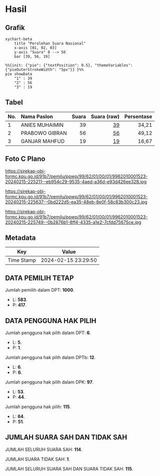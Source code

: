 # Hasil

## Grafik

```mermaid
xychart-beta
    title "Perolehan Suara Nasional"
    x-axis [01, 02, 03]
    y-axis "Suara" 0 --> 56
    bar [39, 56, 19]
```

```mermaid
%%{init: {"pie": {"textPosition": 0.5}, "themeVariables": {"pieOuterStrokeWidth": "5px"}} }%%
pie showData
    "1" : 39
    "2" : 56
    "3" : 19
```

## Tabel

| No. | Nama Paslon    | Suara | Suara (raw) | Persentase |
|:--- |:-------------- | -----:| -----------:| ----------:|
| 1   | ANIES MUHAIMIN | 39    | [39][p-1]   | 34,21      |
| 2   | PRABOWO GIBRAN | 56    | [56][p-2]   | 49,12      |
| 3   | GANJAR MAHFUD  | 19    | [19][p-3]   | 16,67      |


[p-1]: https://github.com/gigit-pemilu/pemilu-2024/blob/main/pilpres/hitung-suara/sub/99-luar-negeri/sub/62-kuala-lumpur-malaysia/sub/01-kuala-lumpur-malaysia/sub/0001-kuala-lumpur-malaysia/sub/523-tps-210/sub/paslon-1.txt
[p-2]: https://github.com/gigit-pemilu/pemilu-2024/blob/main/pilpres/hitung-suara/sub/99-luar-negeri/sub/62-kuala-lumpur-malaysia/sub/01-kuala-lumpur-malaysia/sub/0001-kuala-lumpur-malaysia/sub/523-tps-210/sub/paslon-2.txt
[p-3]: https://github.com/gigit-pemilu/pemilu-2024/blob/main/pilpres/hitung-suara/sub/99-luar-negeri/sub/62-kuala-lumpur-malaysia/sub/01-kuala-lumpur-malaysia/sub/0001-kuala-lumpur-malaysia/sub/523-tps-210/sub/paslon-3.txt

## Foto C Plano

https://sirekap-obj-formc.kpu.go.id/91b7/pemilu/ppwp/99/62/01/00/01/9962010001523-20240215-225211--eb954c29-9535-4aed-a36d-e93d426ee328.jpg

https://sirekap-obj-formc.kpu.go.id/91b7/pemilu/ppwp/99/62/01/00/01/9962010001523-20240215-225637--0bd222d5-ea35-48eb-8e0f-58c83b300c23.jpg

https://sirekap-obj-formc.kpu.go.id/91b7/pemilu/ppwp/99/62/01/00/01/9962010001523-20240215-225749--0b2876b1-8ff4-4335-a1e2-7cfdd75675ce.jpg


## Metadata

| Key        | Value               |
| ---------- | ------------------- |
| Time Stamp | 2024-02-15 23:29:50 |


## DATA PEMILIH TETAP

Jumlah pemilih dalam DPT: **1000**.
 * L: **583**.
 * P: **417**.

## DATA PENGGUNA HAK PILIH

Jumlah pengguna hak pilih dalam DPT: **6**.
 * L: **5**.
 * P: **1**.

Jumlah pengguna hak pilih dalam DPTb: **12**.
 * L: **6**.
 * P: **6**.

Jumlah pengguna hak pilih dalam DPK: **97**.
 * L: **53**.
 * P: **44**.

Jumlah pengguna hak pilih: **115**.
 * L: **64**.
 * P: **51**.

## JUMLAH SUARA SAH DAN TIDAK SAH

JUMLAH SELURUH SUARA SAH: **114**.

JUMLAH SUARA TIDAK SAH: **1**.

JUMLAH SELURUH SUARA SAH DAN SUARA TIDAK SAH: **115**.


